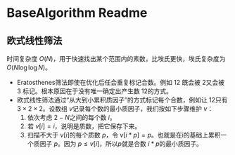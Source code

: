 # BaseAlgorithm Readme
## 欧式线性筛法
时间复杂度 $O(N)$，用于快速找出某个范围内的素数，比埃氏更快，埃氏复杂度为 $O(N \log \log N)$。
- Eratosthenes筛法即使在优化后任会重复标记合数。例如 $12$ 既会被 $2$又会被 $3$ 标记。根本原因在于没有唯一确定出产生数 $12$的方式。
- 欧式线性筛法通过“从大到小累积质因子”的方式标记每个合数，例如让 $12$只有 $3 × 2 × 2$。设数组 $v$记录每个数的最小质因子，我们按如下步骤维护 $v$：
  1. 依次考虑 $2-N$之间的每个数 $i$。
  2. 若 $v[i]=i$，说明是质数，把它保存下来。
  3. 扫描不大于 $v[i]$的每个质数 $p$，令 $v[i * p] = p$。也就是在i的基础上累积一个质因子 $p$。因为 $p \leq v[i]$，所以$p$就是合数 $i * p$的最小质因子。



